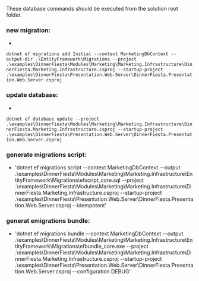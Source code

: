 ﻿These database commands should be executed from the solution root folder.

### new migration:

-

`dotnet ef migrations add Initial --context MarketingDbContext --output-dir .\EntityFramework\Migrations --project .\examples\DinnerFiesta\Modules\Marketing\Marketing.Infrastructure\DinnerFiesta.Marketing.Infrastructure.csproj --startup-project .\examples\DinnerFiesta\Presentation.Web.Server\DinnerFiesta.Presentation.Web.Server.csproj`

### update database:

-

`dotnet ef database update --project .\examples\DinnerFiesta\Modules\Marketing\Marketing.Infrastructure\DinnerFiesta.Marketing.Infrastructure.csproj --startup-project .\examples\DinnerFiesta\Presentation.Web.Server\DinnerFiesta.Presentation.Web.Server.csproj`

### generate migrations script:

- 'dotnet ef migrations script --context MarketingDbContext --output
  .\examples\DinnerFiesta\Modules\Marketing\Marketing.Infrastructure\EntityFramework\Migrations\efscript_core.sql
  --project
  .\examples\DinnerFiesta\Modules\Marketing\Marketing.Infrastructure\DinnerFiesta.Marketing.Infrastructure.csproj
  --startup-project
  .\examples\DinnerFiesta\Presentation.Web.Server\DinnerFiesta.Presentation.Web.Server.csproj
  --idempotent'

### generat emigrations bundle:

- 'dotnet ef migrations bundle --context MarketingDbContext --output
  .\examples\DinnerFiesta\Modules\Marketing\Marketing.Infrastructure\EntityFramework\Migrations\efbundle_core.exe
  --project
  .\examples\DinnerFiesta\Modules\Marketing\Marketing.Infrastructure\DinnerFiesta.Marketing.Infrastructure.csproj
  --startup-project
  .\examples\DinnerFiesta\Presentation.Web.Server\DinnerFiesta.Presentation.Web.Server.csproj
  --configuration DEBUG'
